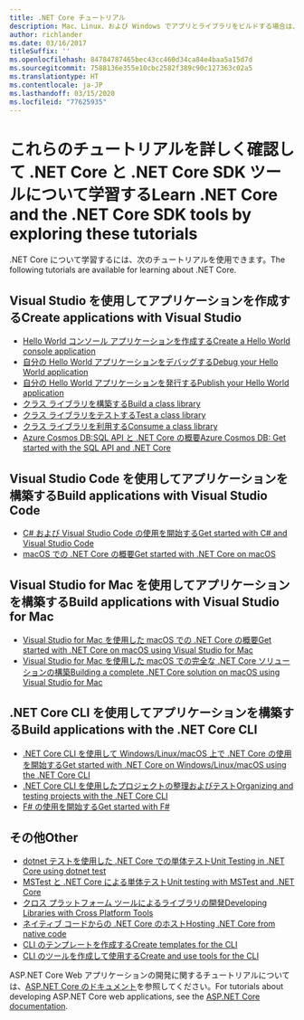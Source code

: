 ```yaml
---
title: .NET Core チュートリアル
description: Mac、Linux、および Windows でアプリとライブラリをビルドする場合は、.NET Core について学習するためのチュートリアルに従ってください。
author: richlander
ms.date: 03/16/2017
titleSuffix: ''
ms.openlocfilehash: 84784787465bec43cc460d34ca84e4baa5a15d7d
ms.sourcegitcommit: 7588136e355e10cbc2582f389c90c127363c02a5
ms.translationtype: HT
ms.contentlocale: ja-JP
ms.lasthandoff: 03/15/2020
ms.locfileid: "77625935"
---
```

# <a name="learn-net-core-and-the-net-core-sdk-tools-by-exploring-these-tutorials"></a><span data-ttu-id="7d187-103">これらのチュートリアルを詳しく確認して .NET Core と .NET Core SDK ツールについて学習する</span><span class="sxs-lookup"><span data-stu-id="7d187-103">Learn .NET Core and the .NET Core SDK tools by exploring these tutorials</span></span>

<span data-ttu-id="7d187-104">.NET Core について学習するには、次のチュートリアルを使用できます。</span><span class="sxs-lookup"><span data-stu-id="7d187-104">The following tutorials are available for learning about .NET Core.</span></span>

## <a name="create-applications-with-visual-studio"></a><span data-ttu-id="7d187-105">Visual Studio を使用してアプリケーションを作成する</span><span class="sxs-lookup"><span data-stu-id="7d187-105">Create applications with Visual Studio</span></span>

- [<span data-ttu-id="7d187-106">Hello World コンソール アプリケーションを作成する</span><span class="sxs-lookup"><span data-stu-id="7d187-106">Create a Hello World console application</span></span>](with-visual-studio.md)
- [<span data-ttu-id="7d187-107">自分の Hello World アプリケーションをデバッグする</span><span class="sxs-lookup"><span data-stu-id="7d187-107">Debug your Hello World application</span></span>](debugging-with-visual-studio.md)
- [<span data-ttu-id="7d187-108">自分の Hello World アプリケーションを発行する</span><span class="sxs-lookup"><span data-stu-id="7d187-108">Publish your Hello World application</span></span>](publishing-with-visual-studio.md)
- [<span data-ttu-id="7d187-109">クラス ライブラリを構築する</span><span class="sxs-lookup"><span data-stu-id="7d187-109">Build a class library</span></span>](library-with-visual-studio.md)
- [<span data-ttu-id="7d187-110">クラス ライブラリをテストする</span><span class="sxs-lookup"><span data-stu-id="7d187-110">Test a class library</span></span>](testing-library-with-visual-studio.md)
- [<span data-ttu-id="7d187-111">クラス ライブラリを利用する</span><span class="sxs-lookup"><span data-stu-id="7d187-111">Consume a class library</span></span>](consuming-library-with-visual-studio.md)
- [<span data-ttu-id="7d187-112">Azure Cosmos DB:SQL API と .NET Core の概要</span><span class="sxs-lookup"><span data-stu-id="7d187-112">Azure Cosmos DB: Get started with the SQL API and .NET Core</span></span>](/azure/cosmos-db/sql-api-dotnetcore-get-started)

## <a name="build-applications-with-visual-studio-code"></a><span data-ttu-id="7d187-113">Visual Studio Code を使用してアプリケーションを構築する</span><span class="sxs-lookup"><span data-stu-id="7d187-113">Build applications with Visual Studio Code</span></span>

- [<span data-ttu-id="7d187-114">C# および Visual Studio Code の使用を開始する</span><span class="sxs-lookup"><span data-stu-id="7d187-114">Get started with C# and Visual Studio Code</span></span>](with-visual-studio-code.md)
- [<span data-ttu-id="7d187-115">macOS での .NET Core の概要</span><span class="sxs-lookup"><span data-stu-id="7d187-115">Get started with .NET Core on macOS</span></span>](using-on-macos.md)

## <a name="build-applications-with-visual-studio-for-mac"></a><span data-ttu-id="7d187-116">Visual Studio for Mac を使用してアプリケーションを構築する</span><span class="sxs-lookup"><span data-stu-id="7d187-116">Build applications with Visual Studio for Mac</span></span>

- [<span data-ttu-id="7d187-117">Visual Studio for Mac を使用した macOS での .NET Core の概要</span><span class="sxs-lookup"><span data-stu-id="7d187-117">Get started with .NET Core on macOS using Visual Studio for Mac</span></span>](using-on-mac-vs.md)
- [<span data-ttu-id="7d187-118">Visual Studio for Mac を使用した macOS での完全な .NET Core ソリューションの構築</span><span class="sxs-lookup"><span data-stu-id="7d187-118">Building a complete .NET Core solution on macOS using Visual Studio for Mac</span></span>](using-on-mac-vs-full-solution.md)

## <a name="build-applications-with-the-net-core-cli"></a><span data-ttu-id="7d187-119">.NET Core CLI を使用してアプリケーションを構築する</span><span class="sxs-lookup"><span data-stu-id="7d187-119">Build applications with the .NET Core CLI</span></span>

- [<span data-ttu-id="7d187-120">.NET Core CLI を使用して Windows/Linux/macOS 上で .NET Core の使用を開始する</span><span class="sxs-lookup"><span data-stu-id="7d187-120">Get started with .NET Core on Windows/Linux/macOS using the .NET Core CLI</span></span>](cli-create-console-app.md)
- [<span data-ttu-id="7d187-121">.NET Core CLI を使用したプロジェクトの整理およびテスト</span><span class="sxs-lookup"><span data-stu-id="7d187-121">Organizing and testing projects with the .NET Core CLI</span></span>](testing-with-cli.md)
- [<span data-ttu-id="7d187-122">F# の使用を開始する</span><span class="sxs-lookup"><span data-stu-id="7d187-122">Get started with F#</span></span>](../../fsharp/get-started/get-started-command-line.md)

## <a name="other"></a><span data-ttu-id="7d187-123">その他</span><span class="sxs-lookup"><span data-stu-id="7d187-123">Other</span></span>

- [<span data-ttu-id="7d187-124">dotnet テストを使用した .NET Core での単体テスト</span><span class="sxs-lookup"><span data-stu-id="7d187-124">Unit Testing in .NET Core using dotnet test</span></span>](../testing/unit-testing-with-dotnet-test.md)
- [<span data-ttu-id="7d187-125">MSTest と .NET Core による単体テスト</span><span class="sxs-lookup"><span data-stu-id="7d187-125">Unit testing with MSTest and .NET Core</span></span>](../testing/unit-testing-with-mstest.md)
- [<span data-ttu-id="7d187-126">クロス プラットフォーム ツールによるライブラリの開発</span><span class="sxs-lookup"><span data-stu-id="7d187-126">Developing Libraries with Cross Platform Tools</span></span>](libraries.md)
- [<span data-ttu-id="7d187-127">ネイティブ コードからの .NET Core のホスト</span><span class="sxs-lookup"><span data-stu-id="7d187-127">Hosting .NET Core from native code</span></span>](netcore-hosting.md)
- [<span data-ttu-id="7d187-128">CLI のテンプレートを作成する</span><span class="sxs-lookup"><span data-stu-id="7d187-128">Create templates for the CLI</span></span>](cli-templates-create-item-template.md)
- [<span data-ttu-id="7d187-129">CLI のツールを作成して使用する</span><span class="sxs-lookup"><span data-stu-id="7d187-129">Create and use tools for the CLI</span></span>](../tools/global-tools-how-to-create.md)

<span data-ttu-id="7d187-130">ASP.NET Core Web アプリケーションの開発に関するチュートリアルについては、[ASP.NET Core のドキュメント](/aspnet/core/)を参照してください。</span><span class="sxs-lookup"><span data-stu-id="7d187-130">For tutorials about developing ASP.NET Core web applications, see the [ASP.NET Core documentation](/aspnet/core/).</span></span>
